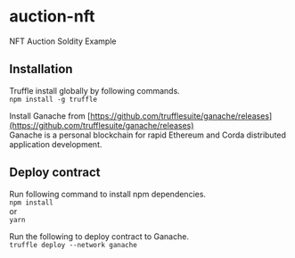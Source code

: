 # auction-nft
NFT Auction Soldity Example

## Installation
Truffle install globally by following commands. <br/>
`npm install -g truffle`

Install Ganache from [https://github.com/trufflesuite/ganache/releases](https://github.com/trufflesuite/ganache/releases) <br/>
Ganache is a personal blockchain for rapid Ethereum and Corda distributed application development.

## Deploy contract
Run following command to install npm dependencies. <br/>
`npm install` <br/>
or <br/>
`yarn` <br/>

Run the following to deploy contract to Ganache. <br/>
`truffle deploy --network ganache`
